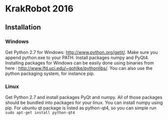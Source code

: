 KrakRobot 2016
==============

Installation
---------------------
### Windows
Get Python 2.7 for Windows: http://www.python.org/getit/. Make sure you append python.exe to your PATH.
Install packages numpy and PyQt4. Installing packages for Windows can be easily done using binaries from here : http://www.lfd.uci.edu/~gohlke/pythonlibs/. You can also use the python packaging system, for instance pip.

### Linux
Get Python 2.7 and install packages PyQt and numpy. All of those packages should be bundled into packages for your linux. You can install numpy using pip. For ubuntu qt package is listed as python-qt4, so you can simple run ``sudo apt-get install python-qt4``
